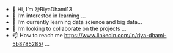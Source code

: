 - 👋 Hi, I’m @RiyaDhami13
- 👀 I’m interested in learning ...
- 🌱 I’m currently learning data science  and big data...
- 💞️ I’m looking to collaborate on the projects ...
- 📫 How to reach me https://www.linkedin.com/in/riya-dhami-5b8785285/ ...

<!---
RiyaDhami13/RiyaDhami13 is a ✨ special ✨ repository because its `README.md` (this file) appears on your GitHub profile.
You can click the Preview link to take a look at your changes.
--->
